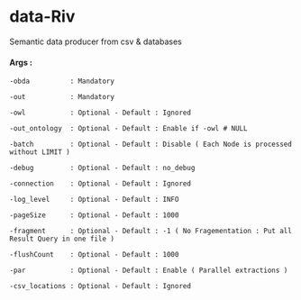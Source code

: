 # data-Riv

Semantic data producer from csv &amp; databases 

#### Args :

    -obda          : Mandatory

    -out           : Mandatory
    
    -owl           : Optional - Default : Ignored
 
    -out_ontology  : Optional - Default : Enable if -owl # NULL
   
    -batch         : Optional - Default : Disable ( Each Node is processed without LIMIT )
  
    -debug         : Optional - Default : no_debug
  
    -connection    : Optional - Default : Ignored

    -log_level     : Optional - Default : INFO
    
    -pageSize      : Optional - Default : 1000

    -fragment      : Optional - Default : -1 ( No Fragementation : Put all Result Query in one file )
 
    -flushCount    : Optional - Default : 1000
 
    -par           : Optional - Default : Enable ( Parallel extractions )

    -csv_locations : Optional - Default : Ignored

